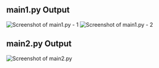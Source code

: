 ## main1.py Output

![Screenshot of main1.py - 1](extra/images/Screenshot_2025-09-17_234305.png)
![Screenshot of main1.py - 2](extra/images/Screenshot_2025-09-17_234354.png)

## main2.py Output

![Screenshot of main2.py](extra/images/Screenshot_2025-09-17_231518.png)
